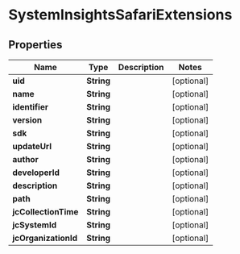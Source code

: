 
# SystemInsightsSafariExtensions

## Properties
Name | Type | Description | Notes
------------ | ------------- | ------------- | -------------
**uid** | **String** |  |  [optional]
**name** | **String** |  |  [optional]
**identifier** | **String** |  |  [optional]
**version** | **String** |  |  [optional]
**sdk** | **String** |  |  [optional]
**updateUrl** | **String** |  |  [optional]
**author** | **String** |  |  [optional]
**developerId** | **String** |  |  [optional]
**description** | **String** |  |  [optional]
**path** | **String** |  |  [optional]
**jcCollectionTime** | **String** |  |  [optional]
**jcSystemId** | **String** |  |  [optional]
**jcOrganizationId** | **String** |  |  [optional]



